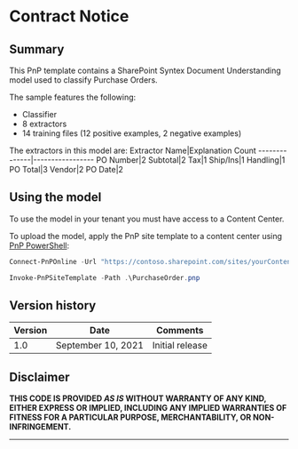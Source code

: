 # Contract Notice

## Summary

This PnP template contains a SharePoint Syntex Document Understanding model used to classify Purchase Orders.

The sample features the following:

- Classifier
- 8 extractors
- 14 training files (12 positive examples, 2 negative examples)

The extractors in this model are:
Extractor Name|Explanation Count
--------------|-----------------
PO Number|2
Subtotal|2
Tax|1
Ship/Ins|1
Handling|1
PO Total|3
Vendor|2
PO Date|2

## Using the model

To use the model in your tenant you must have access to a Content Center.

To upload the model, apply the PnP site template to a content center using [PnP PowerShell](https://pnp.github.io/powershell/):

```powershell
Connect-PnPOnline -Url "https://contoso.sharepoint.com/sites/yourContentCenter"

Invoke-PnPSiteTemplate -Path .\PurchaseOrder.pnp
```

## Version history

Version|Date|Comments
-------|----|--------
1.0|September 10, 2021 |Initial release

## Disclaimer

**THIS CODE IS PROVIDED *AS IS* WITHOUT WARRANTY OF ANY KIND, EITHER EXPRESS OR IMPLIED, INCLUDING ANY IMPLIED WARRANTIES OF FITNESS FOR A PARTICULAR PURPOSE, MERCHANTABILITY, OR NON-INFRINGEMENT.**

---